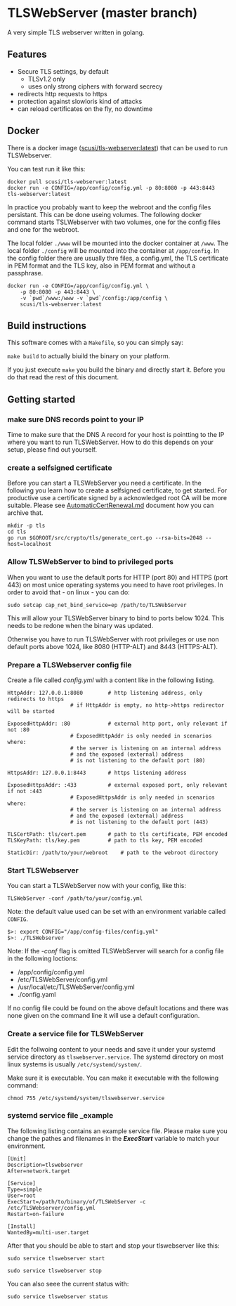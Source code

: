 # TLSWebServer (master branch)

A very simple TLS webserver written in golang.

## Features

- Secure TLS settings, by default
  - TLSv1.2 only
  - uses only strong ciphers with forward secrecy
- redirects http requests to https
- protection against slowloris kind of attacks
- can reload certificates on the fly, no downtime

## Docker

There is a docker image ([scusi/tls-webserver:latest](https://hub.docker.com/repository/docker/scusi/tls-webserver)) that can be used to run TLSWebserver.

You can test run it like this:
```
docker pull scusi/tls-webserver:latest
docker run -e CONFIG=/app/config/config.yml -p 80:8080 -p 443:8443 tls-webserver:latest
```

In practice you probably want to keep the webroot and the config files persistant.
This can be done useing volumes.
The following docker command starts TSLWebserver with two volumes, 
one for the config files and one for the webroot.

The local folder `./www` will be mounted into the docker container at `/www`.
The local folder `./config` will be mounted into the container at `/app/config`.
In the config folder there are usually thre files, a config.yml, the TLS certificate in PEM format and the TLS key, also in PEM format and without a passphrase.

```
docker run -e CONFIG=/app/config/config.yml \
	-p 80:8080 -p 443:8443 \
	-v `pwd`/www:/www -v `pwd`/config:/app/config \
	scusi/tls-webserver:latest
```

## Build instructions

This software comes with a ```Makefile```, so you can simply say:

```make build``` to actually biuild the binary on your platform.

If you just execute ```make``` you build the binary and directly start it.
Before you do that read the rest of this document.

## Getting started

### make sure DNS records point to your IP

Time to make sure that the DNS A record for your host is pointting to the IP where you want to run TLSWebServer.
How to do this depends on your setup, please find out yourself.

### create a selfsigned certificate

Before you can start a TLSWebServer you need a certificate. In the following you learn how to create a selfsigned certificate, to get started.
For productive use a certificate signed by a acknowledged root CA will be more suitable. 
Please see [AutomaticCertRenewal.md](AutomaticCertRenewal.md) document how you can archive that.

```
mkdir -p tls
cd tls
go run $GOROOT/src/crypto/tls/generate_cert.go --rsa-bits=2048 --host=localhost
```

### Allow TLSWebServer to bind to privileged ports

When you want to use the default ports for HTTP (port 80) and HTTPS (port 443) 
on most unice operating systems you need to have root privileges. In order to 
avoid that - on linux - you can do:
```
sudo setcap cap_net_bind_service=ep /path/to/TLSWebServer
```
This will allow your TLSWebServer binary to bind to ports below 1024.
This needs to be redone when the binary was updated.

Otherwise you have to run TLSWebServer with root privileges or use non default ports above 1024, like 8080 (HTTP-ALT) and 8443 (HTTPS-ALT).

### Prepare a TLSWebserver config file

Create a file called _config.yml_ with a content like in the following listing.

```
HttpAddr: 127.0.0.1:8080		# http listening address, only redirects to https
					# if HttpAddr is empty, no http->https redirector will be started

ExposedHttpAddr: :80 			# external http port, only relevant if not :80
					# ExposedHttpAddr is only needed in scenarios where:
					# the server is listening on an internal address 
					# and the exposed (external) address 
					# is not listening to the default port (80)

HttpsAddr: 127.0.0.1:8443		# https listening address

ExposedHttpsAddr: :433			# external exposed port, only relevant if not :443 
					# ExposedHttpsAddr is only needed in scenarios where:
					# the server is listening on an internal address 
					# and the exposed (external) address 
					# is not listening to the default port (443)

TLSCertPath: tls/cert.pem		# path to tls certificate, PEM encoded
TLSKeyPath: tls/key.pem			# path to tls key, PEM encoded

StaticDir: /path/to/your/webroot	# path to the webroot directory
```

### Start TLSWebserver

You can start a TLSWebServer now with your config, like this:

```TLSWebServer -conf /path/to/your/config.yml```

Note: the default value used can be set with an environment variable called `CONFIG`.

```
$>: export CONFIG="/app/config-files/config.yml"
$>: ./TLSWebserver
```

Note: If the _-conf_ flag is omitted TLSWebServer will search for a config file in the following loctions:
- /app/config/config.yml
- /etc/TLSWebServer/config.yml
- /usr/local/etc/TLSWebServer/config.yml
- ./config.yaml 

If no config file could be found on the above default locations and there was none given on the command line it will use a default configuration.

### Create a service file for TLSWebServer

Edit the follwoing content to your needs and save it under your systemd service directory as `tlswebserver.service`. The systemd directory on most linux systems is usually `/etc/systemd/system/`.

Make sure it is executable.
You can make it executable with the following command:
```
chmod 755 /etc/systemd/system/tlswebserver.service
```

### systemd service file _example

The following listing contains an example service file.
Please make sure you change the pathes and filenames in the _**ExecStart**_ variable to match your environment.

```
[Unit]
Description=tlswebserver
After=network.target

[Service]
Type=simple
User=root
ExecStart=/path/to/binary/of/TLSWebServer -c /etc/TLSWebserver/config.yml 
Restart=on-failure

[Install]
WantedBy=multi-user.target
```
After that you should be able to start and stop your tlswebserver like this:

```
sudo service tlswebserver start
```

```
sudo service tlswebserver stop
```

You can also seee the current status with:

```
sudo service tlswebserver status
```
